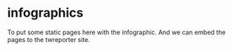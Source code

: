 # infographics

To put some static pages here with the infographic. And we can embed the pages to the twreporter site.


